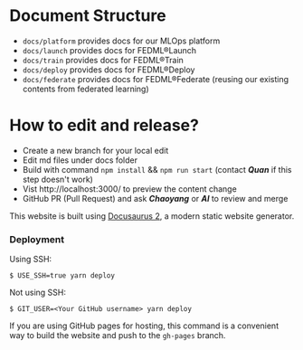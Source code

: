 # Document Structure
- `docs/platform` provides docs for our MLOps platform
- `docs/launch` provides docs for FEDML®Launch
- `docs/train` provides docs for FEDML®Train
- `docs/deploy` provides docs for FEDML®Deploy
- `docs/federate` provides docs for FEDML®Federate (reusing our existing contents from federated learning)


# How to edit and release?
- Create a new branch for your local edit
- Edit md files under docs folder
- Build with command `npm install` && `npm run start` (contact _**Quan**_ if this step doesn't work)
- Vist http://localhost:3000/ to preview the content change
- GitHub PR (Pull Request) and ask _**Chaoyang**_ or _**Al**_ to review and merge

This website is built using [Docusaurus 2](https://docusaurus.io/), a modern static website generator.


### Deployment

Using SSH:

```
$ USE_SSH=true yarn deploy
```

Not using SSH:

```
$ GIT_USER=<Your GitHub username> yarn deploy
```

If you are using GitHub pages for hosting, this command is a convenient way to build the website and push to the `gh-pages` branch.
